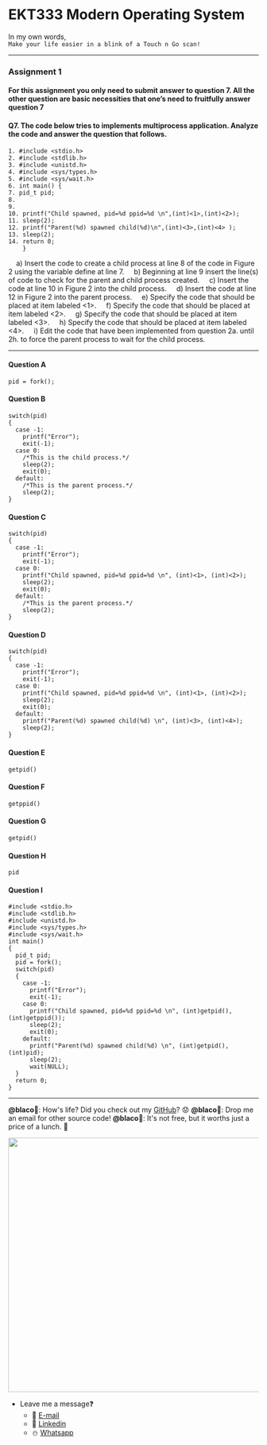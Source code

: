 <head><meta name="google-site-verification" content="hBg_Jesn-kGfXiNFddyI2_qQQ3MP8_4NraCtoSz0I-4" /></head>

# EKT333 Modern Operating System

In my own words,\
`Make your life easier in a blink of a Touch n Go scan!`

---
### Assignment 1
#### For this assignment you only need to submit answer to question 7. All the other question are basic necessities that one’s need to fruitfully answer question 7

#### Q7. The code below tries to implements multiprocess application. Analyze the code and answer the question that follows.

```
1. #include <stdio.h>
2. #include <stdlib.h>
3. #include <unistd.h>
4. #include <sys/types.h>
5. #include <sys/wait.h>
6. int main() {
7. pid_t pid;
8.
9.
10. printf("Child spawned, pid=%d ppid=%d \n",(int)<1>,(int)<2>);
11. sleep(2);
12. printf("Parent(%d) spawned child(%d)\n",(int)<3>,(int)<4> );
13. sleep(2);
14. return 0;
    }
```

&nbsp;&nbsp;&nbsp;&nbsp;a) Insert the code to create a child process at line 8 of the code in Figure 2 using the variable define at line 7.
&nbsp;&nbsp;&nbsp;&nbsp;b) Beginning at line 9 insert the line(s) of code to check for the parent and child process created.
&nbsp;&nbsp;&nbsp;&nbsp;c) Insert the code at line 10 in Figure 2 into the child process.
&nbsp;&nbsp;&nbsp;&nbsp;d) Insert the code at line 12 in Figure 2 into the parent process.
&nbsp;&nbsp;&nbsp;&nbsp;e) Specify the code that should be placed at item labeled <1>.
&nbsp;&nbsp;&nbsp;&nbsp;f) Specify the code that should be placed at item labeled <2>.
&nbsp;&nbsp;&nbsp;&nbsp;g) Specify the code that should be placed at item labeled <3>.
&nbsp;&nbsp;&nbsp;&nbsp;h) Specify the code that should be placed at item labeled <4>.
&nbsp;&nbsp;&nbsp;&nbsp;i) Edit the code that have been implemented from question 2a. until 2h. to force the parent process to wait for the child process.

---

#### Question A
```
pid = fork();
```
#### Question B
```
switch(pid)
{
  case -1:
    printf("Error");
    exit(-1);
  case 0:
    /*This is the child process.*/
    sleep(2);
    exit(0);
  default:
    /*This is the parent process.*/
    sleep(2);
}
```
#### Question C
```
switch(pid)
{
  case -1:
    printf("Error");
    exit(-1);
  case 0:
    printf("Child spawned, pid=%d ppid=%d \n", (int)<1>, (int)<2>);
    sleep(2);
    exit(0);
  default:
    /*This is the parent process.*/
    sleep(2);
}
```
#### Question D
```
switch(pid)
{
  case -1:
    printf("Error");
    exit(-1);
  case 0:
    printf("Child spawned, pid=%d ppid=%d \n", (int)<1>, (int)<2>);
    sleep(2);
    exit(0);
  default:
    printf("Parent(%d) spawned child(%d) \n", (int)<3>, (int)<4>);
    sleep(2);
}
```
#### Question E
```
getpid()
```
#### Question F
```
getppid()
```
#### Question G
```
getpid()
```
#### Question H
```
pid
```
#### Question I
```
#include <stdio.h>
#include <stdlib.h>
#include <unistd.h>
#include <sys/types.h>
#include <sys/wait.h>
int main()
{
  pid_t pid;
  pid = fork();
  switch(pid)
  {
    case -1:
      printf("Error");
      exit(-1);
    case 0:
      printf("Child spawned, pid=%d ppid=%d \n", (int)getpid(), (int)getppid());
      sleep(2);
      exit(0);
    default:
      printf("Parent(%d) spawned child(%d) \n", (int)getpid(), (int)pid);
      sleep(2);
      wait(NULL);
  }
  return 0;
}
```

---

**@blaco**:hugs:: How's life? Did you check out my [GitHub](https://github.com/ehong-w/)? :worried:
**@blaco**:hugs:: Drop me an email for other source code!
**@blaco**:hugs:: It's not free, but it worths just a price of a lunch. :shallow_pan_of_food:

<p>
  <img width="512" src="https://user-images.githubusercontent.com/68590570/113911631-c52ca900-980c-11eb-8946-19ce84f84c40.png">
</p>

- Leave me a message:question:
  - :beer: [E-mail](mailto:ehong.w@gmail.com?subject=[GitHub]%20Problem%20Description)
  - :basket: [Linkedin](https://www.linkedin.com/in/ehong-w/)
  - :snowman: [Whatsapp]()
